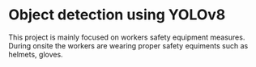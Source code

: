 # Object detection using YOLOv8
This project is mainly focused on workers safety equipment measures.
During onsite the workers are wearing proper safety equiments such as helmets, gloves. 
